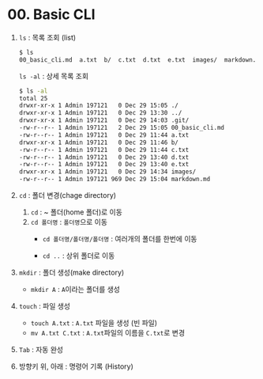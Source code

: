 # 00. Basic CLI

1. `ls` : 목록 조회 (list)

   ```bash
   $ ls
   00_basic_cli.md  a.txt  b/  c.txt  d.txt  e.txt  images/  markdown.md
   ```

   `ls -al` : 상세 목록 조회

   ```bash
   $ ls -al
   total 25
   drwxr-xr-x 1 Admin 197121   0 Dec 29 15:05 ./
   drwxr-xr-x 1 Admin 197121   0 Dec 29 13:30 ../
   drwxr-xr-x 1 Admin 197121   0 Dec 29 14:03 .git/
   -rw-r--r-- 1 Admin 197121   2 Dec 29 15:05 00_basic_cli.md
   -rw-r--r-- 1 Admin 197121   0 Dec 29 11:44 a.txt
   drwxr-xr-x 1 Admin 197121   0 Dec 29 11:46 b/
   -rw-r--r-- 1 Admin 197121   0 Dec 29 11:44 c.txt
   -rw-r--r-- 1 Admin 197121   0 Dec 29 13:40 d.txt
   -rw-r--r-- 1 Admin 197121   0 Dec 29 13:40 e.txt
   drwxr-xr-x 1 Admin 197121   0 Dec 29 14:34 images/
   -rw-r--r-- 1 Admin 197121 969 Dec 29 15:04 markdown.md
   ```

   

2. `cd` : 폴더 변경(chage directory)

   1. `cd` : ~ 폴더(home 폴더)로 이동
   2. `cd 폴더명` : `폴더명`으로 이동
      - `cd 폴더명/폴더명/폴더명` : 여러개의 폴더를 한번에 이동

      - `cd ..` : 상위 폴더로 이동

      

3. `mkdir` : 폴더 생성(make directory)

   - `mkdir A` : `A`이라는 폴더를 생성

   

4. `touch` : 파일 생성

   - `touch A.txt` : `A.txt` 파일을 생성 (빈 파일)
   - `mv A.txt C.txt` : `A.txt`파일의 이름을 `C.txt`로 변경

   

5. `Tab` : 자동 완성

6. 방향키 위, 아래 : 명령어 기록 (History)



